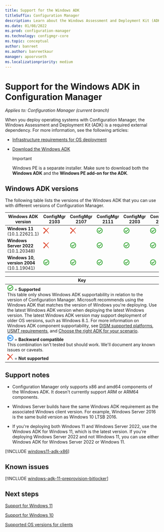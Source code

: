 ```yaml
---
title: Support for the Windows ADK
titleSuffix: Configuration Manager
description: Learn about the Windows Assessment and Deployment Kit (ADK) versions that are supported for OS deployment with Configuration Manager.
ms.date: 01/08/2022
ms.prod: configuration-manager
ms.technology: configmgr-core
ms.topic: conceptual
author: banreet
ms.author: banreetkaur
manager: apoorvseth
ms.localizationpriority: medium
---
```


# Support for the Windows ADK in Configuration Manager

*Applies to: Configuration Manager (current branch)*

When you deploy operating systems with Configuration Manager, the Windows Assessment and Deployment Kit (ADK) is a required external dependency. For more information, see the following articles:

- [Infrastructure requirements for OS deployment](../../../osd/plan-design/infrastructure-requirements-for-operating-system-deployment.md#windows-adk)

- [Download the Windows ADK](/windows-hardware/get-started/adk-install)

    > [!IMPORTANT]
    > Windows PE is a separate installer. Make sure to download both the **Windows ADK** and the **Windows PE add-on for the ADK**.

## Windows ADK versions

The following table lists the versions of the Windows ADK that you can use with different versions of Configuration Manager.

| Windows ADK version         | ConfigMgr 2103 | ConfigMgr 2107 | ConfigMgr 2111 | ConfigMgr 2203| ConfigMgr 2207 |
|--------------------------------|----------------|----------------|----------------|----------------|----------------|
| **Windows 11**<br>(10.1.22621.1) | ![Not supported](media/red-x.png) | ![Not supported](media/red-x.png) | ![Supported](media/green-check.png) | ![Supported](media/green-check.png) | ![Supported](media/green-check.png) |
| **Windows Server 2022**<br>(10.1.20348) | ![Not supported](media/red-x.png) | ![Supported](media/green-check.png) | ![Supported](media/green-check.png) | ![Supported](media/green-check.png) |![Supported](media/green-check.png) |
| **Windows 10, version 2004**<br>(10.1.19041) | ![Supported](media/green-check.png) | ![Supported](media/green-check.png) | ![Supported](media/green-check.png) | ![Supported](media/green-check.png) | ![Supported](media/green-check.png) |
 
|Key|
|--|
| ![Supported](media/green-check.png) = **Supported** <br/> This table only shows Windows ADK supportability in relation to the version of Configuration Manager. Microsoft recommends using the Windows ADK that matches the version of Windows you're deploying. Use the latest Windows ADK version when deploying the latest Windows version. The latest Windows ADK version may support deployment of older OS versions, such as Windows 8.1.<!-- SCCMDocs issue 1229 --> For more information on Windows ADK component supportability, see [DISM supported platforms](/windows-hardware/manufacture/desktop/dism-supported-platforms), [USMT requirements](/windows/deployment/usmt/usmt-requirements#bkmk-1), and [Choose the right ADK for your scenario](/windows-hardware/get-started/adk-install#choose-the-right-adk-for-your-scenario). |
| ![Backwards compatible](media/blue-compat.png)  = **Backward compatible** <br/> This combination isn't tested but should work. We'll document any known issues or caveats. |
| ![Not supported](media/red-x.png) = **Not supported** |

## Support notes

- Configuration Manager only supports x86 and amd64 components of the Windows ADK. It doesn't currently support ARM or ARM64 components.

- Windows Server builds have the same Windows ADK requirement as the associated Windows client version. For example, Windows Server 2016 is the same build version as Windows 10 LTSB 2016.

- If you're deploying both Windows 11 and Windows Server 2022, use the Windows ADK for Windows 11, which is the latest version. If you're deploying Windows Server 2022 and not Windows 11, you can use either Windows ADK for Windows Server 2022 or Windows 11.

<!--12440724-->
[!INCLUDE [windows11-adk-x86](includes/windows11-adk-x86.md)]

## Known issues

<!-- 11307733 -->
[!INCLUDE [windows-adk-11-preprovision-bitlocker](includes/windows-adk-11-preprovision-bitlocker.md)]

## Next steps

[Support for Windows 11](support-for-windows-11.md)

[Support for Windows 10](support-for-windows-10.md)

[Supported OS versions for clients](supported-operating-systems-for-clients-and-devices.md)
